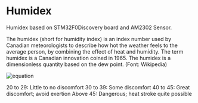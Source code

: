 # Humidex
Humidex based on STM32F0Discovery board and AM2302 Sensor.

The humidex (short for humidity index) is an index number used by Canadian meteorologists to describe how hot the weather feels to the average person, by combining the effect of heat and humidity. The term humidex is a Canadian innovation coined in 1965. The humidex is a dimensionless quantity based on the dew point. (Font: Wikipedia)

![equation](https://latex.codecogs.com/png.latex?\fn_jvn&space;\large&space;{\displaystyle&space;H=T_{\text{air}}&plus;0.5555\left[6.11e^{5417.7530\left({\frac&space;{1}{273.16}}-{\frac&space;{1}{273.15&plus;T_{\text{dew}}}}\right)}-10\right]}")

20 to 29: Little to no discomfort
30 to 39: Some discomfort
40 to 45: Great discomfort; avoid exertion
Above 45: Dangerous; heat stroke quite possible


